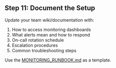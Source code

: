 ## Step 11: Document the Setup

Update your team wiki/documentation with:

1. How to access monitoring dashboards
2. What alerts mean and how to respond
3. On-call rotation schedule
4. Escalation procedures
5. Common troubleshooting steps

Use the [MONITORING_RUNBOOK.md](./MONITORING_RUNBOOK.md) as a template.

